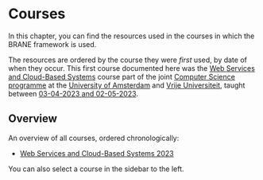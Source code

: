 # Courses
In this chapter, you can find the resources used in the courses in which the BRANE framework is used.

The resources are ordered by the course they were _first_ used, by date of when they occur. This first course documented here was the [Web Services and Cloud-Based Systems](https://studiegids.uva.nl/xmlpages/page/2021-2022/zoek-vak/vak/89328) course part of the joint [Computer Science programme](https://www.uva.nl/shared-content/programmas/en/masters/computer-science/computer-science.html) at the [University of Amsterdam](https://uva.nl) and [Vrije Universiteit](https://vu.nl), taught between [03-04-2023 and 02-05-2023](./wscbs2023/overview.md).


## Overview
An overview of all courses, ordered chronologically:
- [Web Services and Cloud-Based Systems 2023](./wscbs2023/overview.md)

You can also select a course in the sidebar to the left.
